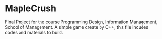 # MapleCrush
Final Project for the course Programming Design, Information Management, School of Management.
A simple game create by C++, this file incudes codes and materials to build.
